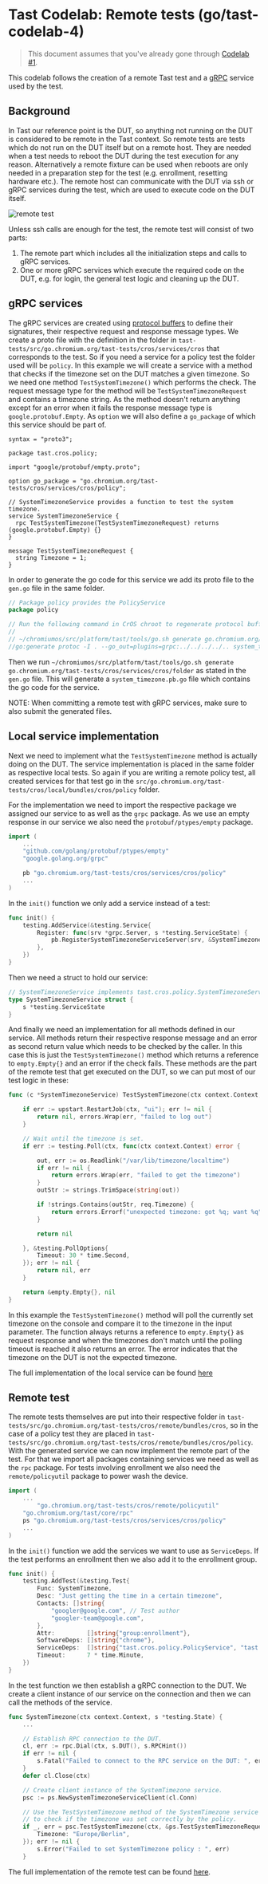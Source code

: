 # Tast Codelab: Remote tests (go/tast-codelab-4)

> This document assumes that you've already gone through [Codelab #1].

This codelab follows the creation of a remote Tast test and a [gRPC](https://grpc.io) service
used by the test.

[Codelab #1]: codelab_1.md


## Background

In Tast our reference point is the DUT, so anything not running on the DUT is
considered to be remote in the Tast context. So remote tests are tests which do
not run on the DUT itself but on a remote host. They are needed when a test
needs to reboot the DUT during the test execution for any reason. Alternatively
a remote fixture can be used when reboots are only needed in a preparation step
for the test (e.g. enrollment, resetting hardware etc.). The remote host can
communicate with the DUT via ssh or gRPC services during the test, which are
used to execute code on the DUT itself.

![remote test](remote_test.png)

Unless ssh calls are enough for the test, the remote test will consist of two
parts:

  1. The remote part which includes all the initialization steps and calls to
    gRPC services.
  2. One or more gRPC services which execute the required code on
    the DUT, e.g. for login, the general test logic and cleaning up the DUT.


## gRPC services

The gRPC services are created using [protocol buffers](https://developers.google.com/protocol-buffers)
to define their signatures, their respective request and response message types.
We create a proto file with the definition in the folder in
`tast-tests/src/go.chromium.org/tast-tests/cros/services/cros` that corresponds to the test.
So if you need a service for a policy test the folder used will be `policy`.
In this example we will create a service with a method that checks if the
timezone set on the DUT matches a given timezone. So we need one method
`TestSystemTimezone()` which performs the check. The request message type for
the method will be `TestSystemTimezoneRequest` and contains a timezone string.
As the method doesn't return anything except for an error when it fails the
response message type is `google.protobuf.Empty`.
As `option` we will also define a `go_package` of which this service should be
part of.

```
syntax = "proto3";

package tast.cros.policy;

import "google/protobuf/empty.proto";

option go_package = "go.chromium.org/tast-tests/cros/services/cros/policy";

// SystemTimezoneService provides a function to test the system timezone.
service SystemTimezoneService {
  rpc TestSystemTimezone(TestSystemTimezoneRequest) returns (google.protobuf.Empty) {}
}

message TestSystemTimezoneRequest {
  string Timezone = 1;
}
```

In order to generate the go code for this service we add its proto file to the
`gen.go` file in the same folder.

```go
// Package policy provides the PolicyService
package policy

// Run the following command in CrOS chroot to regenerate protocol buffer bindings:
//
// ~/chromiumos/src/platform/tast/tools/go.sh generate go.chromium.org/tast-tests/cros/services/cros/policy
//go:generate protoc -I . --go_out=plugins=grpc:../../../../.. system_timezone.proto
```

Then we run
`~/chromiumos/src/platform/tast/tools/go.sh generate go.chromium.org/tast-tests/cros/services/cros/folder`
as stated in the `gen.go` file. This will generate a `system_timezone.pb.go` file
which contains the go code for the service.

NOTE: When committing a remote test with gRPC services, make sure to also submit the
generated files.

## Local service implementation

Next we need to implement what the `TestSystemTimezone` method is actually
doing on the DUT. The service implementation is placed in the same folder as
respective local tests. So again if you are writing a remote policy test, all
created services for that test go in the
`src/go.chromium.org/tast-tests/cros/local/bundles/cros/policy` folder.

For the implementation we need to import the respective package we assigned
our service to as well as the `grpc` package. As we use an empty response
in our service we also need the `protobuf/ptypes/empty` package.

```go
import (
	...
	"github.com/golang/protobuf/ptypes/empty"
	"google.golang.org/grpc"

	pb "go.chromium.org/tast-tests/cros/services/cros/policy"
	...
)
```

In the `init()` function we only add a service instead of a test:

```go
func init() {
	testing.AddService(&testing.Service{
		Register: func(srv *grpc.Server, s *testing.ServiceState) {
			pb.RegisterSystemTimezoneServiceServer(srv, &SystemTimezoneService{s: s})
		},
	})
}
```

Then we need a struct to hold our service:

```go
// SystemTimezoneService implements tast.cros.policy.SystemTimezoneService.
type SystemTimezoneService struct {
	s *testing.ServiceState
}
```

And finally we need an implementation for all methods defined in our service.
All methods return their respective response message and an error as second
return value which needs to be checked by the caller.
In this case this is just the `TestSystemTimezone()` method which returns
a reference to `empty.Empty{}` and an error if the check fails.
These methods are the part of the remote test that get executed on the DUT,
so we can put most of our test logic in these:

```go
func (c *SystemTimezoneService) TestSystemTimezone(ctx context.Context, req *pb.TestSystemTimezoneRequest) (*empty.Empty, error) {

	if err := upstart.RestartJob(ctx, "ui"); err != nil {
		return nil, errors.Wrap(err, "failed to log out")
	}

	// Wait until the timezone is set.
	if err := testing.Poll(ctx, func(ctx context.Context) error {

		out, err := os.Readlink("/var/lib/timezone/localtime")
		if err != nil {
			return errors.Wrap(err, "failed to get the timezone")
		}
		outStr := strings.TrimSpace(string(out))

		if !strings.Contains(outStr, req.Timezone) {
			return errors.Errorf("unexpected timezone: got %q; want %q", outStr, req.Timezone)
		}

		return nil

	}, &testing.PollOptions{
		Timeout: 30 * time.Second,
	}); err != nil {
		return nil, err
	}

	return &empty.Empty{}, nil
}
```

In this example the `TestSystemTimezone()` method will poll the currently set
timezone on the console and compare it to the timezone in the input parameter.
The function always returns a reference to `empty.Empty{}` as request response
and when the timezones don't match until the polling timeout is reached it
also returns an error. The error indicates that the timezone on the DUT is not
the expected timezone.

The full implementation of the local service can be found
[here](https://osscs.corp.google.com/chromiumos/chromiumos/codesearch/+/03b1d8d64180a8e6f5c073c683cd3ba070adf1f8:src/platform/tast-tests/src/go.chromium.org/tast-tests/cros/local/bundles/cros/policy/system_timezone_service.go)

## Remote test

The remote tests themselves are put into their respective folder in
`tast-tests/src/go.chromium.org/tast-tests/cros/remote/bundles/cros`, so in the case of a policy test they are placed in
`tast-tests/src/go.chromium.org/tast-tests/cros/remote/bundles/cros/policy`.
With the generated service we can now implement the remote part of the test.
For that we import all packages containing services we need as well as the
`rpc` package. For tests involving enrollment we also need the
`remote/policyutil` package to power wash the device.

```go
import (
	...
        "go.chromium.org/tast-tests/cros/remote/policyutil"
	"go.chromium.org/tast/core/rpc"
	ps "go.chromium.org/tast-tests/cros/services/cros/policy"
	...
)
```

In the `init()` function we add the services we want to use as `ServiceDeps`.
If the test performs an enrollment then we also add it to the enrollment group.

```go
func init() {
	testing.AddTest(&testing.Test{
		Func: SystemTimezone,
		Desc: "Just getting the time in a certain timezone",
		Contacts: []string{
			"googler@google.com", // Test author
			"googler-team@google.com",
		},
		Attr:         []string{"group:enrollment"},
		SoftwareDeps: []string{"chrome"},
		ServiceDeps:  []string{"tast.cros.policy.PolicyService", "tast.cros.policy.SystemTimezoneService"},
		Timeout:      7 * time.Minute,
	})
}
```

In the test function we then establish a gRPC connection to the DUT. We
create a client instance of our service on the connection and then we can call
the methods of the service.

```go
func SystemTimezone(ctx context.Context, s *testing.State) {
	...

	// Establish RPC connection to the DUT.
	cl, err := rpc.Dial(ctx, s.DUT(), s.RPCHint())
	if err != nil {
		s.Fatal("Failed to connect to the RPC service on the DUT: ", err)
	}
	defer cl.Close(ctx)

	// Create client instance of the SystemTimezone service.
	psc := ps.NewSystemTimezoneServiceClient(cl.Conn)

	// Use the TestSystemTimezone method of the SystemTimezone service
	// to check if the timezone was set correctly by the policy.
	if _, err = psc.TestSystemTimezone(ctx, &ps.TestSystemTimezoneRequest{
		Timezone: "Europe/Berlin",
	}); err != nil {
		s.Error("Failed to set SystemTimezone policy : ", err)
	}
```

The full implementation of the remote test can be found
[here](https://osscs.corp.google.com/chromiumos/chromiumos/codesearch/+/03b1d8d64180a8e6f5c073c683cd3ba070adf1f8:src/platform/tast-tests/src/chromiumos/tast/remote/bundles/cros/policy/system_timezone.go).
